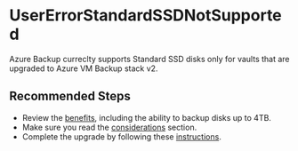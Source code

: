 <properties
	pageTitle="usererrorstandardssdnotsupported"
	description="usererrorstandardssdnotsupported"
	infoBubbleText="Currently Azure Backup does not support Standard SSD disks. See details on the right."
	service="microsoft.recoveryservices"
	resource="backup"
	authors="srinathv"
	displayOrder=""
	articleId="azurebackup-crc-usererrorstandardssdnotsupported"
	diagnosticScenario="azurebackup-crc-usererrorstandardssdnotsupported"
	selfHelpType="diagnostics"
	supportTopicIds="32553276,32553277,32553285"
	resourceTags=""
	productPesIds="15207"
	cloudEnvironments="public"
/>

# UserErrorStandardSSDNotSupported

<!--issueDescription-->
Azure Backup curreclty supports Standard SSD disks only for vaults that are upgraded to Azure VM Backup stack v2.
<!--/issueDescription-->

## **Recommended Steps**

* Review the [benefits](https://docs.microsoft.com/azure/backup/backup-upgrade-to-vm-backup-stack-v2), including the ability to backup disks up to 4TB. 
* Make sure you read the [considerations](https://docs.microsoft.com/azure/backup/backup-upgrade-to-vm-backup-stack-v2#considerations-before-upgrade) section.
* Complete the upgrade by following these [instructions](https://docs.microsoft.com/azure/backup/backup-upgrade-to-vm-backup-stack-v2#upgrade).
